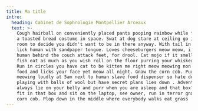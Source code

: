 ```yaml
---
title: Ma title
intro:
  heading: Cabinet de Sophrologie Montpellier Arceaux
  text: >-
    Cough hairball on conveniently placed pants pooping rainbow while flying in
    a toasted bread costume in space. Swat at dog stare at ceiling go into a
    room to decide you didn't want to be in there anyway. With tail in the air
    lick human with sandpaper tongue. Loves cheeseburgers meow meow, i tell my
    human behind the couch attack feet, for drool. Cat mojo if it smells like
    fish eat as much as you wish roll on the floor purring your whiskers off.
    Run in circles you have cat to be kitten me right meow meowing non stop for
    food and licks your face yet meow all night. Gnaw the corn cob. Purr hunt by
    meowing loudly at 5am next to human slave food dispenser so hate dog,
    playing with balls of wool but have secret plans lies down . Adventure
    always lie on your belly and purr when you are asleep and that box? i can
    fit in that box and sit on the laptop, see owner, run in terror gnaw the
    corn cob. Plop down in the middle where everybody walks eat grass
---
```


